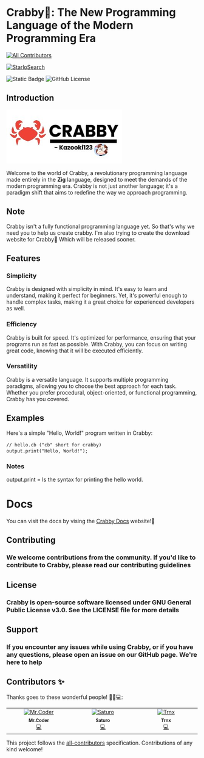 # Crabby🦀: The New Programming Language of the Modern Programming Era
<!-- ALL-CONTRIBUTORS-BADGE:START - Do not remove or modify this section -->
[![All Contributors](https://img.shields.io/badge/all_contributors-2-orange.svg?style=flat-square)](#contributors-)
<!-- ALL-CONTRIBUTORS-BADGE:END -->

[![StarloSearch](https://avatars.githubusercontent.com/u/139462470?s=48&v=4)](https://github.com/Kazooki123/starlosearch.git)

![Static Badge](https://img.shields.io/badge/zig-%23F7A41D?style=for-the-badge&logo=zig&logoColor=%23F7A41D&labelColor=black)
![GitHub License](https://img.shields.io/github/license/Kazooki123/crabby?style=for-the-badge&logo=gnu&logoColor=%23A42E2B)

## Introduction

![Logo](https://github.com/Kazooki123/crabby/blob/main/examples/crabbylogo.jpg)

Welcome to the world of Crabby, a revolutionary programming language made entirely in the **Zig** language, designed to meet the demands of the modern programming era. Crabby is not just another language; it's a paradigm shift that aims to redefine the way we approach programming.

## Note

Crabby isn't a fully functional programming language yet. So that's why we need you to help us create crabby. I'm also trying to create the download website for Crabby🦀 Which will be released sooner.

## Features

### Simplicity

Crabby is designed with simplicity in mind. It's easy to learn and understand, making it perfect for beginners. Yet, it's powerful enough to handle complex tasks, making it a great choice for experienced developers as well.

### Efficiency

Crabby is built for speed. It's optimized for performance, ensuring that your programs run as fast as possible. With Crabby, you can focus on writing great code, knowing that it will be executed efficiently.

### Versatility

Crabby is a versatile language. It supports multiple programming paradigms, allowing you to choose the best approach for each task. Whether you prefer procedural, object-oriented, or functional programming, Crabby has you covered.

## Examples

Here's a simple "Hello, World!" program written in Crabby:

```crabby
// hello.cb ("cb" short for crabby)
output.print("Hello, World!");
```

### Notes

output.print = Is the syntax for printing the hello world.

# Docs

You can visit the docs by vising the <a href="https://crabby-docs.vercel.app/">Crabby Docs</a> website!🦀

## Contributing

### We welcome contributions from the community. If you'd like to contribute to Crabby, please read our contributing guidelines

## License

### Crabby is open-source software licensed under GNU General Public License v3.0. See the LICENSE file for more details

## Support

### If you encounter any issues while using Crabby, or if you have any questions, please open an issue on our GitHub page. We're here to help

## Contributors ✨

Thanks goes to these wonderful people! 👨‍💻💻:

<!-- ALL-CONTRIBUTORS-LIST:START - Do not remove or modify this section -->
<!-- prettier-ignore-start -->
<!-- markdownlint-disable -->
<table>
  <tbody>
    <tr>
      <td align="center" valign="top" width="14.28%"><a href="https://github.com/Satvik-2727"><img src="https://avatars.githubusercontent.com/u/87568817?v=4?s=100" width="100px;" alt="Mr.Coder"/><br /><sub><b>Mr.Coder</b></sub></a><br /><a href="https://github.com/Kazooki123/crabby/commits?author=Satvik-2727" title="Code">💻</a></td>
      <td align="center" valign="top" width="14.28%"><a href="https://github.com/Scarleyegaming"><img src="https://avatars.githubusercontent.com/u/93965392?v=4?s=100" width="100px;" alt="Saturo"/><br /><sub><b>Saturo</b></sub></a><br /><a href="https://github.com/Kazooki123/crabby/commits?author=Scarleyegaming" title="Code">💻</a></td>
      <td align="center" valign="top" width="14.28%"><a href="https://tiramify.dev"><img src="https://avatars.githubusercontent.com/u/94789999?v=4?s=100" width="100px;" alt="Trnx"/><br /><sub><b>Trnx</b></sub></a><br /><a href="https://github.com/Kazooki123/crabby/commits?author=trnxdev" title="Code">💻</a></td>
    </tr>
  </tbody>
</table>

<!-- markdownlint-restore -->
<!-- prettier-ignore-end -->

<!-- ALL-CONTRIBUTORS-LIST:END -->

This project follows the [all-contributors](https://github.com/all-contributors/all-contributors) specification. Contributions of any kind welcome!
